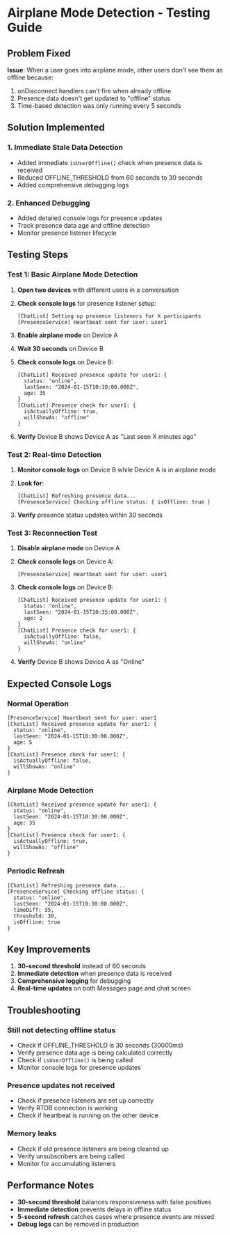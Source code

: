 # Airplane Mode Detection - Testing Guide

## Problem Fixed

**Issue**: When a user goes into airplane mode, other users don't see them as offline because:

1. onDisconnect handlers can't fire when already offline
2. Presence data doesn't get updated to "offline" status
3. Time-based detection was only running every 5 seconds

## Solution Implemented

### 1. **Immediate Stale Data Detection**

- Added immediate `isUserOffline()` check when presence data is received
- Reduced OFFLINE_THRESHOLD from 60 seconds to 30 seconds
- Added comprehensive debugging logs

### 2. **Enhanced Debugging**

- Added detailed console logs for presence updates
- Track presence data age and offline detection
- Monitor presence listener lifecycle

## Testing Steps

### Test 1: Basic Airplane Mode Detection

1. **Open two devices** with different users in a conversation
2. **Check console logs** for presence listener setup:

   ```
   [ChatList] Setting up presence listeners for X participants
   [PresenceService] Heartbeat sent for user: user1
   ```

3. **Enable airplane mode** on Device A
4. **Wait 30 seconds** on Device B
5. **Check console logs** on Device B:

   ```
   [ChatList] Received presence update for user1: {
     status: "online",
     lastSeen: "2024-01-15T10:30:00.000Z",
     age: 35
   }
   [ChatList] Presence check for user1: {
     isActuallyOffline: true,
     willShowAs: "offline"
   }
   ```

6. **Verify** Device B shows Device A as "Last seen X minutes ago"

### Test 2: Real-time Detection

1. **Monitor console logs** on Device B while Device A is in airplane mode
2. **Look for**:

   ```
   [ChatList] Refreshing presence data...
   [PresenceService] Checking offline status: { isOffline: true }
   ```

3. **Verify** presence status updates within 30 seconds

### Test 3: Reconnection Test

1. **Disable airplane mode** on Device A
2. **Check console logs** on Device A:

   ```
   [PresenceService] Heartbeat sent for user: user1
   ```

3. **Check console logs** on Device B:

   ```
   [ChatList] Received presence update for user1: {
     status: "online",
     lastSeen: "2024-01-15T10:35:00.000Z",
     age: 2
   }
   [ChatList] Presence check for user1: {
     isActuallyOffline: false,
     willShowAs: "online"
   }
   ```

4. **Verify** Device B shows Device A as "Online"

## Expected Console Logs

### Normal Operation

```
[PresenceService] Heartbeat sent for user: user1
[ChatList] Received presence update for user1: {
  status: "online",
  lastSeen: "2024-01-15T10:30:00.000Z",
  age: 5
}
[ChatList] Presence check for user1: {
  isActuallyOffline: false,
  willShowAs: "online"
}
```

### Airplane Mode Detection

```
[ChatList] Received presence update for user1: {
  status: "online",
  lastSeen: "2024-01-15T10:30:00.000Z",
  age: 35
}
[ChatList] Presence check for user1: {
  isActuallyOffline: true,
  willShowAs: "offline"
}
```

### Periodic Refresh

```
[ChatList] Refreshing presence data...
[PresenceService] Checking offline status: {
  status: "online",
  lastSeen: "2024-01-15T10:30:00.000Z",
  timeDiff: 35,
  threshold: 30,
  isOffline: true
}
```

## Key Improvements

1. **30-second threshold** instead of 60 seconds
2. **Immediate detection** when presence data is received
3. **Comprehensive logging** for debugging
4. **Real-time updates** on both Messages page and chat screen

## Troubleshooting

### Still not detecting offline status

- Check if OFFLINE_THRESHOLD is 30 seconds (30000ms)
- Verify presence data age is being calculated correctly
- Check if `isUserOffline()` is being called
- Monitor console logs for presence updates

### Presence updates not received

- Check if presence listeners are set up correctly
- Verify RTDB connection is working
- Check if heartbeat is running on the other device

### Memory leaks

- Check if old presence listeners are being cleaned up
- Verify unsubscribers are being called
- Monitor for accumulating listeners

## Performance Notes

- **30-second threshold** balances responsiveness with false positives
- **Immediate detection** prevents delays in offline status
- **5-second refresh** catches cases where presence events are missed
- **Debug logs** can be removed in production
